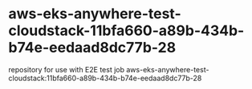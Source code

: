 # aws-eks-anywhere-test-cloudstack-11bfa660-a89b-434b-b74e-eedaad8dc77b-28
repository for use with E2E test job aws-eks-anywhere-test-cloudstack:11bfa660-a89b-434b-b74e-eedaad8dc77b-28
